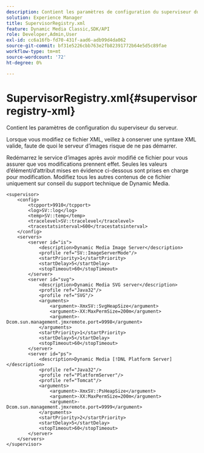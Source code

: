 ```yaml
---
description: Contient les paramètres de configuration du superviseur du serveur.
solution: Experience Manager
title: SupervisorRegistry.xml
feature: Dynamic Media Classic,SDK/API
role: Developer,Admin,User
exl-id: cc6a16fb-fd70-431f-aad6-adb99d4da062
source-git-commit: bf31e5226cbb763e2fb82391772b64e5d5c89fae
workflow-type: tm+mt
source-wordcount: '72'
ht-degree: 0%

---
```


# SupervisorRegistry.xml{#supervisorregistry-xml}

Contient les paramètres de configuration du superviseur du serveur.

Lorsque vous modifiez ce fichier XML, veillez à conserver une syntaxe XML valide, faute de quoi le serveur d’images risque de ne pas démarrer.

Redémarrez le service d’images après avoir modifié ce fichier pour vous assurer que vos modifications prennent effet. Seules les valeurs d’élément/d’attribut mises en évidence ci-dessous sont prises en charge pour modification. Modifiez tous les autres contenus de ce fichier uniquement sur conseil du support technique de Dynamic Media.

```
<supervisor>
    <config>
        <tcpport>9910</tcpport>
        <log>SV::log</log>
        <temp>SV::temp</temp>
        <tracelevel>SV::tracelevel</tracelevel>
        <tracestatsinterval>600</tracestatsinterval>
    </config>
    <servers>
        <server id="is">
            <description>Dynamic Media Image Server</description>
            <profile ref="SV::ImageServerMode"/>
            <startPriority>1</startPriority>
            <startDelay>5</startDelay>
            <stopTimeout>60</stopTimeout>
        </server>
        <server id="svg">
            <description>Dynamic Media SVG server</description>
            <profile ref="Java32"/>
            <profile ref="SVG"/>
            <arguments>
                <argument>-XmxSV::SvgHeapSize</argument>
                <argument>-XX:MaxPermSize=200m</argument>
                <argument>-Dcom.sun.management.jmxremote.port=9998</argument>
            </arguments>
            <startPriority>1</startPriority>
            <startDelay>5</startDelay>
            <stopTimeout>60</stopTimeout>
        </server>
        <server id="ps">
            <description>Dynamic Media [!DNL Platform Server]</description>
            <profile ref="Java32"/>
            <profile ref="PlatformServer"/>
            <profile ref="Tomcat"/>
            <arguments>
                <argument>-XmxSV::PsHeapSize</argument>
                <argument>-XX:MaxPermSize=200m</argument>
                <argument>-Dcom.sun.management.jmxremote.port=9999</argument>
            </arguments>
            <startPriority>2</startPriority>
            <startDelay>5</startDelay>
            <stopTimeout>60</stopTimeout>
        </server>
    </servers>
</supervisor>
```
